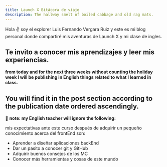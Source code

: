 ```yaml
---
title: Launch X Bitácora de viaje
description: The hallway smelt of boiled cabbage and old rag mats.
---
```


Hola ✌️  soy el explorer Luis Fernando Vergara Ruiz y este es mi blog personal donde compartiré mis aventuras de Launch X y mi clase de ingles.

Te invito a conocer mis aprendizajes y leer mis experiencias.
---
**from today and for the next three weeks without counting the holiday week I will be publishing in English things related to what I learned in class.**

**You will find it in the post section according to the publication date ordered ascendingly.**
---
🚀
**note: my English teacher will ignore the following:**

mis expectativas ante este curso después de adquirir un pequeño conocimiento acerca del frontEnd son:
    
- Aprender a diseñar aplicaciones backEnd
- Dar un pasito a conocer git y GitHub
- Adquirir buenos consejos de los MC
- Conocer más herramientas y cosas de este mundo
